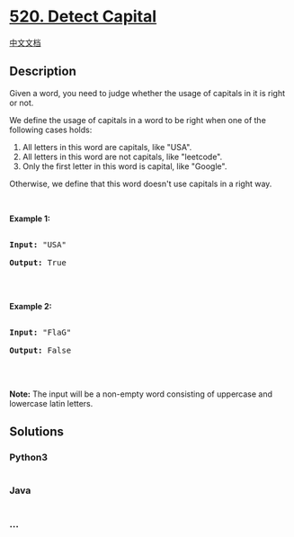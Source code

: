 # [520. Detect Capital](https://leetcode.com/problems/detect-capital)

[中文文档](/solution/0500-0599/0520.Detect%20Capital/README.md)

## Description

<p>Given a word, you need to judge whether the usage of capitals in it is right or not.</p>

<p>We define the usage of capitals in a word to be right when one of the following cases holds:</p>

<ol>
    <li>All letters in this word are capitals, like &quot;USA&quot;.</li>
    <li>All letters in this word are not capitals, like &quot;leetcode&quot;.</li>
    <li>Only the first letter in this word is capital, like &quot;Google&quot;.</li>
</ol>

Otherwise, we define that this word doesn&#39;t use capitals in a right way.

<p>&nbsp;</p>

<p><b>Example 1:</b></p>

<pre>

<b>Input:</b> &quot;USA&quot;

<b>Output:</b> True

</pre>

<p>&nbsp;</p>

<p><b>Example 2:</b></p>

<pre>

<b>Input:</b> &quot;FlaG&quot;

<b>Output:</b> False

</pre>

<p>&nbsp;</p>

<p><b>Note:</b> The input will be a non-empty word consisting of uppercase and lowercase latin letters.</p>

## Solutions

<!-- tabs:start -->

### **Python3**

```python

```

### **Java**

```java

```

### **...**

```

```

<!-- tabs:end -->

